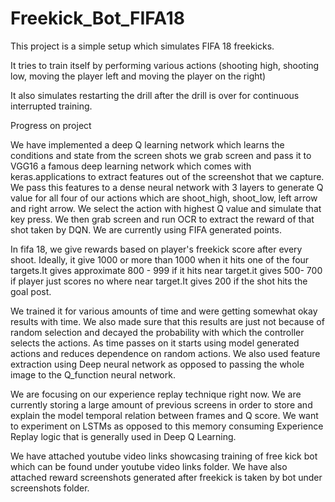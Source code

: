 # Freekick_Bot_FIFA18


This project is a simple setup which simulates FIFA 18 freekicks.

It tries to train itself by performing various actions (shooting high, shooting low, moving the player left and moving the player on the right)

It also simulates restarting the drill after the drill is over for continuous interrupted training.

Progress on project

We have implemented a deep Q learning network which learns the conditions and state from the screen shots we grab screen and pass it to VGG16 a famous deep learning network which comes with keras.applications to extract features out of the screenshot that we capture. We pass this features to a dense neural network with 3 layers to generate Q value for all four of our actions which are shoot_high, shoot_low, left arrow and right arrow. We select the action with highest Q value and simulate that key press. We then grab screen and run OCR to extract the reward of that shot taken by DQN. We are currently using FIFA generated points.

In fifa 18, we give rewards based on player's freekick score after every shoot. Ideally, it give 1000 or more than 1000 when it hits one of the four targets.It gives approximate 800 - 999 if it hits near target.it gives 500- 700 if player just scores no where near target.It gives 200 if the shot hits the goal post.

We trained it for various amounts of time and were getting somewhat okay results with time. We also made sure that this results are just not because of random selection and decayed the probability with which the controller selects the actions. As time passes on it starts using model generated actions and reduces dependence on random actions. We also used feature extraction using Deep neural network as opposed to passing the whole image to the Q_function neural network. 

We are focusing on our experience replay technique right now. We are currently storing a large amount of previous screens in order to store and explain the model temporal relation between frames and Q score. We want to experiment on LSTMs as opposed to this memory consuming Experience Replay logic that is generally used in Deep Q Learning.

We have attached youtube video links showcasing training of free kick bot which can be found under youtube video links folder. We have also attached reward screenshots generated after freekick is taken by bot under screenshots folder.








